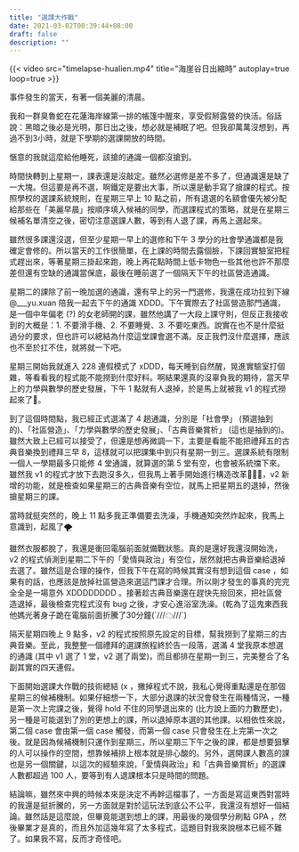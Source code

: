 ```yaml
---
title: "選課大作戰"
date: 2021-03-02T00:39:44+08:00
draft: false
description: ""
---
```


{{< video src="timelapse-hualien.mp4" title="海崖谷日出縮時" autoplay=true loop=true >}}

事件發生的當天，有著一個美麗的清晨。

我和一群臭魯蛇在花蓮海岸線第一排的帳篷中醒來，享受假掰露營的快活。俗話說：黑暗之後必是光明，那日出之後，想必就是補眠了吧。但我卻萬萬沒想到，再過不到3小時，就是下學期的選課開放的時間。

愜意的我就這麼給他睡死，該搶的通識一個都沒搶到。

時間快轉到上星期一，課表還是沒敲定。雖然必選修是差不多了，但通識還是缺了一大塊。但這要是再不選，啊鐵定是要出大事，所以還是動手寫了搶課的程式。按照學校的選課系統規則，在星期三早上 10 點之前，所有退選的名額會優先被分配給那些在「美麗早晨」按順序填入候補的同學，而選課程式的策略，就是在星期三候補名單清空之後，密切注意選課人數，等到有人退了課，再馬上選起來。

雖然很多課還沒選，但至少星期一早上的選修和下午 3 學分的社會學通識都是我確定會修的。所以當天的工作很簡單，在上課的時間去露個臉，下課回實驗室把程式趕出來，等著星期三掛起來跑，晚上再花點時間上低卡物色一些其他也許不那麼差但還有空缺的通識當保底，最後在睡前選了一個隔天下午的社區營造通識。

星期二的課除了前一晚加選的通識，還有早上的另一門選修，我還在成功拉到下線 @___yu.xuan 陪我一起去下午的通識 XDDD。下午實際去了社區營造那門通識，是一個中年偏老 (?) 的女老師開的課，雖然他講了一大段上課守則，但反正我接收到的大概是：1. 不要滑手機、2. 不要睡覺、3. 不要吃東西。說實在也不是什麼挺過分的要求，但也許可以總結為什麼這堂課會選不滿。反正我們沒什麼選擇，應該也不至於扛不住，就將就一下吧。

星期三開始我就進入 228 連假模式了 xDDD，每天睡到自然醒，晃進實驗室打個雜，等看看我的程式能不能撈到什麼好料。啊結果還真的沒辜負我的期待，當天早上的力學與數學的歷史發展，下午 1 點就有人退掉，於是馬上就被我 v1 的程式撈起來了🤝。

到了這個時間點，我已經正式選滿了 4 趟通識，分別是「社會學」 (預選抽到的)、「社區營造」、「力學與數學的歷史發展」、「古典音樂賞析」 (這也是抽到的)。雖然大致上已經可以接受了，但還是想再微調一下，主要是看能不能把禮拜五的古典音樂換到禮拜三早 8，這樣就可以把課集中到只有星期一到三。選課系統有限制一個人一學期最多只能修 4 堂通識，就算選的第 5 堂有空，也會被系統擋下來。雖然我 v1 的程式才放下去跑沒多久，但我馬上著手開始進行構造改革👨🏻‍💻，v2 新增的功能，就是檢查如果星期三的古典音樂有空位，就馬上把星期五的退掉，然後搶星期三的課。

當時就挺突然的，晚上 11 點多我正準備要去洗澡，手機通知突然炸起來，我馬上意識到，起風了🌪

雖然衣服都脫了，我還是衝回電腦前面就備戰狀態。真的是還好我還沒開始洗， v2 的程式偵測到星期二下午的「愛情與政治」有空位，居然就把古典音樂給退掉去選了。雖然這是合理的操作，但我下午在寫的時候其實沒有想到這個 case ，如果有的話，也應該是放掉社區營造來選這門課才合理。所以剛才發生的事真的完完全全是一場意外 XDDDDDDDD 。接著趁古典音樂還在趕快先撿回來，把社區營造退掉，最後檢查完程式沒有 bug 之後，才安心進浴室洗澡。(乾為了這鬼東西我他媽光著身子跪在電腦前面折騰了30分鐘(´///☁///`)

隔天星期四晚上 9 點多，v2 的程式按照原先設定的目標，幫我撈到了星期三的古典音樂。至此，我整整一個禮拜的選課旅程終於告一段落，選滿 4 堂我原本想選的通識 (其中 v1 選了 1 堂，v2 選了兩堂)，而且都排在星期一到三，完美整合了名副其實的四天連假。

下面開始選課大作戰的技術總結 (x ，撇掉程式不說，我私心覺得重點還是在那個星期三的候補機制。如果仔細想一下，大部分退課的狀況會發生在兩種情況，一種是第一次上完課之後，覺得 hold 不住的同學退出來的 (比方說上面的力數歷史)，另一種是可能選到了別的更想上的課，所以退掉原本選的其他課。以相依性來說，第二個 case 會由第一個 case 觸發，而第一個 case 只會發生在上完第一次之後。就是因為候補機制只運作到星期三，所以星期三下午之後的課，都是想要狙擊的人可以操作的空間，想靠候補排上根本就是排心酸的。另外，選開課人數高的課也是另一個關鍵，以這次的經驗來說，「愛情與政治」和「古典音樂賞析」的選課人數都超過 100 人，要等到有人退課根本只是時間的問題。

結論嘛，雖然來中興的時候本來是決定不再幹這檔事了，一方面是寫這東西對當時的我還是挺折騰的，另一方面就是對於這玩法到底公不公平，我還沒有想好一個結論。雖然話是這麼說，但畢竟能選到想上的課，用最後的幾個學分刷點 GPA ，然後畢業才是真的，而且外加這幾年寫了太多程式，這題目對我來說根本已經不難了。如果我不寫，反而才奇怪吧。